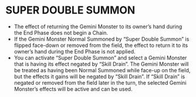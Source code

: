
# SUPER DOUBLE SUMMON

*   The effect of returning the Gemini Monster to its owner’s hand during the End Phase does not begin a Chain.
*   If the Gemini Monster Normal Summoned by “Super Double Summon” is flipped face-down or removed from the field, the effect to return it to its owner’s hand during the End Phase is not applied.
*   You can activate “Super Double Summon” and select a Gemini Monster that is having its effect negated by “Skill Drain”. The Gemini Monster will be treated as having been Normal Summoned while face-up on the field, but the effects it gains will be negated by “Skill Drain”. If “Skill Drain” is negated or removed from the field later in the turn, the selected Gemini Monster’s effects will be active and can be used.

  